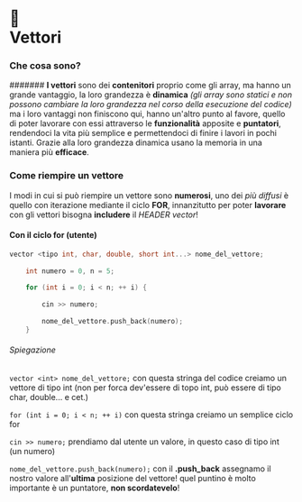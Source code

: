 # :dizzy: <br /> Vettori

### Che cosa sono?

####### **I vettori** sono dei **contenitori** proprio come gli array, ma hanno un grande vantaggio, la loro grandezza è **dinamica** *(gli array sono statici e non possono cambiare la loro grandezza nel corso della esecuzione del codice)* ma i loro vantaggi non finiscono qui, hanno un'altro punto al favore, quello di poter lavorare con essi attraverso le **funzionalità** apposite e **puntatori**, rendendoci la vita più semplice e permettendoci di finire i lavori in pochi istanti. Grazie alla loro grandezza dinamica usano la memoria in una maniera più **efficace**.


### Come riempire un vettore <br />

I modi in cui si può riempire un vettore sono **numerosi**, uno dei *più diffusi* è quello con iterazione mediante il ciclo **FOR**, innanzitutto per poter **lavorare** con gli vettori bisogna **includere** il *HEADER vector*!

#### Con il ciclo for (utente)

```cpp
vector <tipo int, char, double, short int...> nome_del_vettore;
	
	int numero = 0, n = 5;
	
	for (int i = 0; i < n; ++ i) {
		
		cin >> numero;
		
		nome_del_vettore.push_back(numero);
	}
```

###### Spiegazione

`vector <int> nome_del_vettore;` con questa stringa del codice creiamo un vettore di tipo int (non per forca dev'essere di topo int, può essere di tipo char, double... e cet.)

`for (int i = 0; i < n; ++ i)` con questa stringa creiamo un semplice ciclo for

`cin >> numero;` prendiamo dal utente un valore, in questo caso di tipo int (un numero)

`nome_del_vettore.push_back(numero);` con il **.push_back** assegnamo il nostro valore all'**ultima** posizione del vettore! quel puntino è molto importante è un puntatore, **non scordatevelo**!
